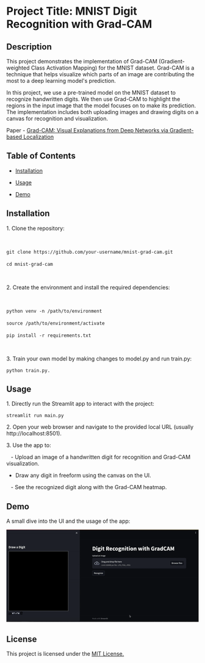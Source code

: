 # Project Title: MNIST Digit Recognition with Grad-CAM

## Description

This project demonstrates the implementation of Grad-CAM (Gradient-weighted Class Activation Mapping) for the MNIST dataset. Grad-CAM is a technique that helps visualize which parts of an image are contributing the most to a deep learning model's prediction.

In this project, we use a pre-trained model on the MNIST dataset to recognize handwritten digits. We then use Grad-CAM to highlight the regions in the input image that the model focuses on to make its prediction. The implementation includes both uploading images and drawing digits on a canvas for recognition and visualization.

Paper - [Grad-CAM: Visual Explanations from Deep Networks
via Gradient-based Localization](https://arxiv.org/pdf/1610.02391.pdf)

## Table of Contents

- [Installation](#installation)

- [Usage](#usage)

- [Demo](#demo)

## Installation

1\. Clone the repository:

   

    git clone https://github.com/your-username/mnist-grad-cam.git
    
    cd mnist-grad-cam

   

2\. Create the environment and install the required dependencies:

   
    
    python venv -n /path/to/environment
  
    source /path/to/environment/activate
  
    pip install -r requirements.txt

   

3\. Train your own model by making changes to model.py and run train.py:

    python train.py.

## Usage

1\. Directly run the Streamlit app to interact with the project:


    streamlit run main.py


2\. Open your web browser and navigate to the provided local URL (usually http://localhost:8501).

3\. Use the app to:

   - Upload an image of a handwritten digit for recognition and Grad-CAM visualization.
   
   - Draw any digit in freeform using the canvas on the UI.
     
   - See the recognized digit along with the Grad-CAM heatmap.

## Demo

A small dive into the UI and the usage of the app:

![](demo/demo.gif)

## License

This project is licensed under the [MIT License.](LICENSE)
